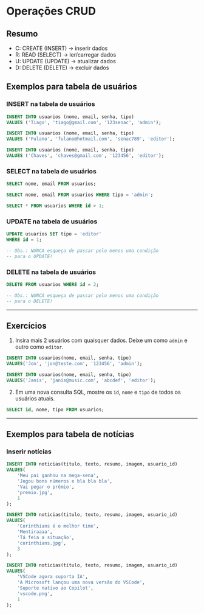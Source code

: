 # Operações CRUD

## Resumo

- C: CREATE (INSERT)    -> inserir dados
- R: READ (SELECT)      -> ler/carregar dados
- U: UPDATE (UPDATE)    -> atualizar dados
- D: DELETE (DELETE)    -> excluir dados

## Exemplos para tabela de usuários

### INSERT na tabela de usuários

```sql
INSERT INTO usuarios (nome, email, senha, tipo) 
VALUES ('Tiago', 'tiago@gmail.com', '123senac', 'admin');
```

```sql
INSERT INTO usuarios (nome, email, senha, tipo) 
VALUES ('Fulano', 'fulano@hotmail.com', 'senac789', 'editor');
```

```sql
INSERT INTO usuarios (nome, email, senha, tipo) 
VALUES ('Chaves', 'chaves@gmail.com', '123456', 'editor');
```

### SELECT na tabela de usuários

```sql
SELECT nome, email FROM usuarios;
```

```sql
SELECT nome, email FROM usuarios WHERE tipo = 'admin';
```

```sql
SELECT * FROM usuarios WHERE id > 1;
```

### UPDATE na tabela de usuários

```sql
UPDATE usuarios SET tipo = 'editor'
WHERE id = 1;

-- Obs.: NUNCA esqueça de passar pelo menos uma condição 
-- para o UPDATE! 
```

### DELETE na tabela de usuários

```sql
DELETE FROM usuarios WHERE id = 2;

-- Obs.: NUNCA esqueça de passar pelo menos uma condição 
-- para o DELETE! 
```

---
## Exercícios

1) Insira mais 2 usuários com quaisquer dados. Deixe um como `admin` e outro como `editor`.

```sql
INSERT INTO usuarios(nome, email, senha, tipo)
VALUES('Jon', 'jon@teste.com', '123456', 'admin');

INSERT INTO usuarios(nome, email, senha, tipo)
VALUES('Janis', 'janis@music.com', 'abcdef', 'editor');
```

2) Em uma nova consulta SQL, mostre os `id`, `nome` e `tipo` de todos os usuários atuais.

```sql
SELECT id, nome, tipo FROM usuarios;
```
---

## Exemplos para tabela de notícias

### Inserir notícias

```sql
INSERT INTO noticias(titulo, texto, resumo, imagem, usuario_id)
VALUES(
    'Meu pai ganhou na mega-sena',
    'Jogou bons números e bla bla bla',
    'Vai pegar o prêmio',
    'premio.jpg',
    1
);

INSERT INTO noticias(titulo, texto, resumo, imagem, usuario_id)
VALUES(
    'Corinthians é o melhor time',
    'Mentiraaaa',
    'Tá feia a situação',
    'corinthians.jpg',
    3
);

INSERT INTO noticias(titulo, texto, resumo, imagem, usuario_id)
VALUES(
    'VSCode agora suporta IA',
    'A Microsoft lançou uma nova versão do VSCode',
    'Suporte nativo ao Copilot',
    'vscode.png',
    1
);
```








